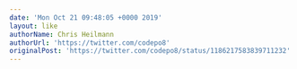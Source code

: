 ```yaml
---
date: 'Mon Oct 21 09:48:05 +0000 2019'
layout: like
authorName: Chris Heilmann
authorUrl: 'https://twitter.com/codepo8'
originalPost: 'https://twitter.com/codepo8/status/1186217583839711232'
---
```

